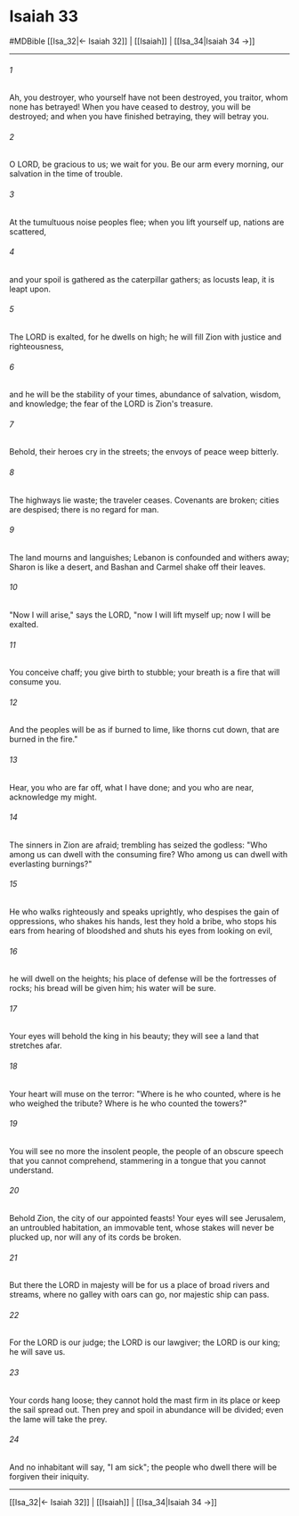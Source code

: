 # Isaiah 33
#MDBible
[[Isa_32|← Isaiah 32]] | [[Isaiah]] | [[Isa_34|Isaiah 34 →]]

***

###### 1 
Ah, you destroyer, who yourself have not been destroyed, you traitor, whom none has betrayed! When you have ceased to destroy, you will be destroyed; and when you have finished betraying, they will betray you. 

###### 2 
O LORD, be gracious to us; we wait for you. Be our arm every morning, our salvation in the time of trouble. 

###### 3 
At the tumultuous noise peoples flee; when you lift yourself up, nations are scattered, 

###### 4 
and your spoil is gathered as the caterpillar gathers; as locusts leap, it is leapt upon. 

###### 5 
The LORD is exalted, for he dwells on high; he will fill Zion with justice and righteousness, 

###### 6 
and he will be the stability of your times, abundance of salvation, wisdom, and knowledge; the fear of the LORD is Zion's treasure. 

###### 7 
Behold, their heroes cry in the streets; the envoys of peace weep bitterly. 

###### 8 
The highways lie waste; the traveler ceases. Covenants are broken; cities are despised; there is no regard for man. 

###### 9 
The land mourns and languishes; Lebanon is confounded and withers away; Sharon is like a desert, and Bashan and Carmel shake off their leaves. 

###### 10 
"Now I will arise," says the LORD, "now I will lift myself up; now I will be exalted. 

###### 11 
You conceive chaff; you give birth to stubble; your breath is a fire that will consume you. 

###### 12 
And the peoples will be as if burned to lime, like thorns cut down, that are burned in the fire." 

###### 13 
Hear, you who are far off, what I have done; and you who are near, acknowledge my might. 

###### 14 
The sinners in Zion are afraid; trembling has seized the godless: "Who among us can dwell with the consuming fire? Who among us can dwell with everlasting burnings?" 

###### 15 
He who walks righteously and speaks uprightly, who despises the gain of oppressions, who shakes his hands, lest they hold a bribe, who stops his ears from hearing of bloodshed and shuts his eyes from looking on evil, 

###### 16 
he will dwell on the heights; his place of defense will be the fortresses of rocks; his bread will be given him; his water will be sure. 

###### 17 
Your eyes will behold the king in his beauty; they will see a land that stretches afar. 

###### 18 
Your heart will muse on the terror: "Where is he who counted, where is he who weighed the tribute? Where is he who counted the towers?" 

###### 19 
You will see no more the insolent people, the people of an obscure speech that you cannot comprehend, stammering in a tongue that you cannot understand. 

###### 20 
Behold Zion, the city of our appointed feasts! Your eyes will see Jerusalem, an untroubled habitation, an immovable tent, whose stakes will never be plucked up, nor will any of its cords be broken. 

###### 21 
But there the LORD in majesty will be for us a place of broad rivers and streams, where no galley with oars can go, nor majestic ship can pass. 

###### 22 
For the LORD is our judge; the LORD is our lawgiver; the LORD is our king; he will save us. 

###### 23 
Your cords hang loose; they cannot hold the mast firm in its place or keep the sail spread out. Then prey and spoil in abundance will be divided; even the lame will take the prey. 

###### 24 
And no inhabitant will say, "I am sick"; the people who dwell there will be forgiven their iniquity. 

***

[[Isa_32|← Isaiah 32]] | [[Isaiah]] | [[Isa_34|Isaiah 34 →]]
